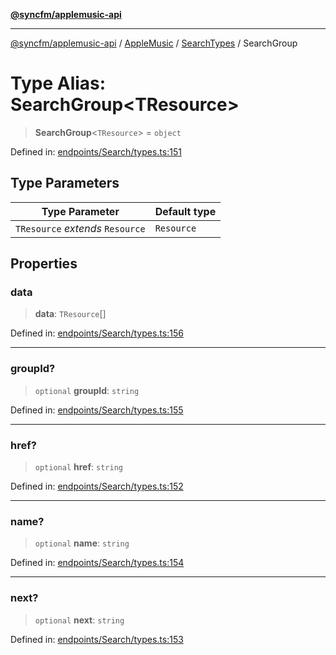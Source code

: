 [**@syncfm/applemusic-api**](../../../../../../README.md)

***

[@syncfm/applemusic-api](../../../../../../globals.md) / [AppleMusic](../../../README.md) / [SearchTypes](../README.md) / SearchGroup

# Type Alias: SearchGroup\<TResource\>

> **SearchGroup**\<`TResource`\> = `object`

Defined in: [endpoints/Search/types.ts:151](https://github.com/sync-fm/applemusic-api/blob/9ff258d5e3837a0cb0f9914911c5614d92f344ed/src/endpoints/Search/types.ts#L151)

## Type Parameters

| Type Parameter | Default type |
| ------ | ------ |
| `TResource` *extends* `Resource` | `Resource` |

## Properties

### data

> **data**: `TResource`[]

Defined in: [endpoints/Search/types.ts:156](https://github.com/sync-fm/applemusic-api/blob/9ff258d5e3837a0cb0f9914911c5614d92f344ed/src/endpoints/Search/types.ts#L156)

***

### groupId?

> `optional` **groupId**: `string`

Defined in: [endpoints/Search/types.ts:155](https://github.com/sync-fm/applemusic-api/blob/9ff258d5e3837a0cb0f9914911c5614d92f344ed/src/endpoints/Search/types.ts#L155)

***

### href?

> `optional` **href**: `string`

Defined in: [endpoints/Search/types.ts:152](https://github.com/sync-fm/applemusic-api/blob/9ff258d5e3837a0cb0f9914911c5614d92f344ed/src/endpoints/Search/types.ts#L152)

***

### name?

> `optional` **name**: `string`

Defined in: [endpoints/Search/types.ts:154](https://github.com/sync-fm/applemusic-api/blob/9ff258d5e3837a0cb0f9914911c5614d92f344ed/src/endpoints/Search/types.ts#L154)

***

### next?

> `optional` **next**: `string`

Defined in: [endpoints/Search/types.ts:153](https://github.com/sync-fm/applemusic-api/blob/9ff258d5e3837a0cb0f9914911c5614d92f344ed/src/endpoints/Search/types.ts#L153)

